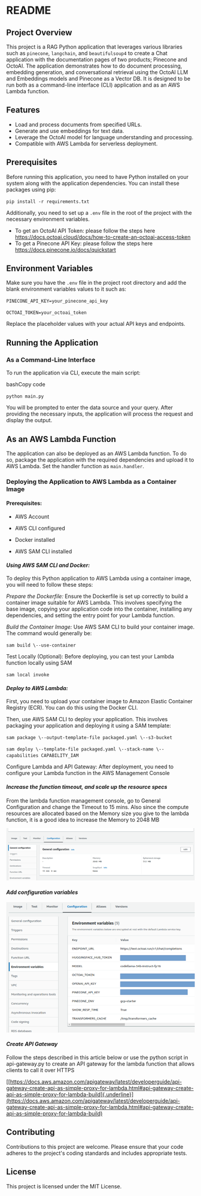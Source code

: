 
README
======

Project Overview
----------------

This project is a RAG Python application that leverages various libraries such as `pinecone`, `langchain`, and `beautifulsoup4` to create a Chat application with the documentation pages of two products; Pinecone and OctoAI. The application demonstrates how to do  document processing, embedding generation, and conversational retrieval using the OctoAI LLM and Embeddings models and Pinecone as a Vector DB. It is designed to be run both as a command-line interface (CLI) application and as an AWS Lambda function.

Features
--------

*   Load and process documents from specified URLs.
*   Generate and use embeddings for text data.
*   Leverage the OctoAI model for language understanding and processing.
*   Compatible with AWS Lambda for serverless deployment.

Prerequisites
-------------

Before running this application, you need to have Python installed on your system along with the application dependencies. You can install these packages using pip:

`pip install -r requirements.txt`

Additionally, you need to set up a `.env` file in the root of the project with the necessary environment variables.

* To get an OctoAI API Token: please follow the steps here https://docs.octoai.cloud/docs/how-to-create-an-octoai-access-token
* To get a Pinecone API Key: please follow the steps here https://docs.pinecone.io/docs/quickstart


Environment Variables
---------------------

Make sure you have the `.env` file in the project root directory and add the blank environment variables values to it such as:

`PINECONE_API_KEY=your_pinecone_api_key`

`OCTOAI_TOKEN=your_octoai_token`

Replace the placeholder values with your actual API keys and endpoints.

Running the Application
-----------------------

### As a Command-Line Interface

To run the application via CLI, execute the main script:

bashCopy code

`python main.py`

You will be prompted to enter the data source and your query. After providing the necessary inputs, the application will process the request and display the output.

## As an AWS Lambda Function

The application can also be deployed as an AWS Lambda function. To do so, package the application with the required dependencies and upload it to AWS Lambda. Set the handler function as `main.handler`.

### Deploying the Application to AWS Lambda as a Container Image

####  Prerequisites:

-   AWS Account

-   AWS CLI configured

-   Docker installed

-   AWS SAM CLI installed

#### *Using AWS SAM CLI and Docker:*

To deploy this Python application to AWS Lambda using a container image,
you will need to follow these steps:

*Prepare the Dockerfile:* Ensure the Dockerfile is set up correctly to
build a container image suitable for AWS Lambda. This involves
specifying the base image, copying your application code into the
container, installing any dependencies, and setting the entry point for
your Lambda function.

*Build the Container Image:* Use AWS SAM CLI to build your container
image. The command would generally be:

`sam build \--use-container`

Test Locally (Optional): Before deploying, you can test your Lambda
function locally using SAM

`sam local invoke`


#### *Deploy to AWS Lambda:*

First, you need to upload your container image to Amazon Elastic
Container Registry (ECR). You can do this using the Docker CLI.

Then, use AWS SAM CLI to deploy your application. This involves
packaging your application and deploying it using a SAM template:

`sam package \--output-template-file packaged.yaml \--s3-bucket`

`sam deploy \--template-file packaged.yaml \--stack-name \--capabilities
CAPABILITY_IAM`


Configure Lambda and API Gateway: After deployment, you need to
configure your Lambda function in the AWS Management Console

#### 

#### 

#### *Increase the function timeout, and scale up the resource specs*

####  

From the lambda function management console, go to General Configuration
and change the Timeout to 15 mins. Also since the compute resources are
allocated based on the Memory size you give to the lambda function, it
is a good idea to increase the Memory to 2048 MB

![](media/image1.png)

#### *Add configuration variables*

![](media/image2.png)

#### *Create API Gateway*

Follow the steps described in this article below or use the python
script in api-gateway.py to create an API gateway for the lambda
function that allows clients to call it over HTTPS

[[https://docs.aws.amazon.com/apigateway/latest/developerguide/api-gateway-create-api-as-simple-proxy-for-lambda.html#api-gateway-create-api-as-simple-proxy-for-lambda-build]{.underline}](https://docs.aws.amazon.com/apigateway/latest/developerguide/api-gateway-create-api-as-simple-proxy-for-lambda.html#api-gateway-create-api-as-simple-proxy-for-lambda-build)

Contributing
------------

Contributions to this project are welcome. Please ensure that your code adheres to the project's coding standards and includes appropriate tests.

License
-------

This project is licensed under the MIT License.
